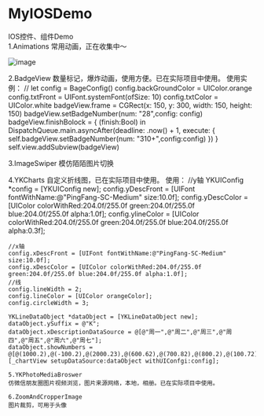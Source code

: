 # MyIOSDemo
IOS控件、组件Demo      
1.Animations
常用动画，正在收集中～

![image](https://github.com/klbest1/MyIOSDemo/blob/master/Images/anim.gif)

2.BadgeView
数量标记，爆炸动画，使用方便。已在实际项目中使用。
使用实例：
//
   let config = BageConfig()
        config.backGroundColor = UIColor.orange
        config.txtFront = UIFont.systemFont(ofSize: 10)
        config.txtColor = UIColor.white
        badgeView.frame = CGRect(x: 150, y: 300, width: 150, height: 150)
        badgeView.setBadgeNumber(num: "28",config: config)
        badgeView.finishBolock = {
            (finish:Bool) in
            DispatchQueue.main.asyncAfter(deadline: .now() + 1, execute: {
                self.badgeView.setBadgeNumber(num: "310+",config:config)
            })
        }
        self.view.addSubview(badgeView)

3.ImageSwiper
模仿陌陌图片切换

4.YKCharts
自定义折线图，已在实际项目中使用。
使用：
//y轴
    YKUIConfig *config = [YKUIConfig new];
    config.yDescFront = [UIFont fontWithName:@"PingFang-SC-Medium" size:10.0f];
    config.yDescColor = [UIColor colorWithRed:204.0f/255.0f green:204.0f/255.0f blue:204.0f/255.0f alpha:1.0f];
    config.ylineColor =  [UIColor colorWithRed:204.0f/255.0f green:204.0f/255.0f blue:204.0f/255.0f alpha:0.3f];
    
    //x轴
    config.xDescFront = [UIFont fontWithName:@"PingFang-SC-Medium" size:10.0f];
    config.xDescColor = [UIColor colorWithRed:204.0f/255.0f green:204.0f/255.0f blue:204.0f/255.0f alpha:1.0f];
    //线
    config.lineWidth = 2;
    config.lineColor = [UIColor orangeColor];
    config.circleWidth = 3;
    
    YKLineDataObject *dataObject = [YKLineDataObject new];
    dataObject.ySuffix = @"K";
    dataObject.xDescriptionDataSource = @[@"周一",@"周二",@"周三",@"周四",@"周五",@"周六",@"周七"];
    dataObject.showNumbers = @[@(1000.2),@(-100.2),@(2000.23),@(600.62),@(700.82),@(800.2),@(100.72)];
    [_chartView setupDataSource:dataObject withUIConfgi:config];
    
    5.YKPhotoMediaBroswer
    仿微信朋友圈图片视频浏览，图片来源网络，本地，相册。已在实际项目中使用。
    
    6.ZoomAndCropperImage
    图片裁剪，可用于头像
    
